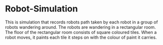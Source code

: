 # Robot-Simulation
This is simulation that records robots path taken by each robot in a group of robots wandering around. The robots are wandering in a rectangular room. The floor of the rectangular room consists
of square coloured tiles. When a robot moves, it paints each tile it steps on with the colour of paint it carries. 

